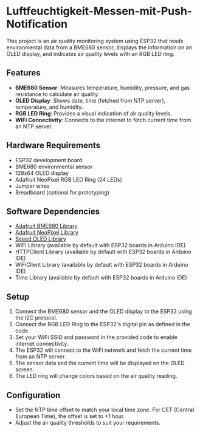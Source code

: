 # Luftfeuchtigkeit-Messen-mit-Push-Notification

This project is an air quality monitoring system using ESP32 that reads environmental data from a BME680 sensor, displays the information on an OLED display, and indicates air quality levels with an RGB LED ring.

## Features

- **BME680 Sensor**: Measures temperature, humidity, pressure, and gas resistance to calculate air quality.
- **OLED Display**: Shows date, time (fetched from NTP server), temperature, and humidity.
- **RGB LED Ring**: Provides a visual indication of air quality levels.
- **WiFi Connectivity**: Connects to the internet to fetch current time from an NTP server.

## Hardware Requirements

- ESP32 development board
- BME680 environmental sensor
- 128x64 OLED display
- Adafruit NeoPixel RGB LED Ring (24 LEDs)
- Jumper wires
- Breadboard (optional for prototyping)

## Software Dependencies

- [Adafruit BME680 Library](https://github.com/adafruit/Adafruit_BME680)
- [Adafruit NeoPixel Library](https://github.com/adafruit/Adafruit_NeoPixel)
- [Seeed OLED Library](https://github.com/Seeed-Studio/OLED_Display_128X64)
- WiFi Library (available by default with ESP32 boards in Arduino IDE)
- HTTPClient Library (available by default with ESP32 boards in Arduino IDE)
- WiFiClient Library (available by default with ESP32 boards in Arduino IDE)
- Time Library (available by default with ESP32 boards in Arduino IDE)
  
## Setup

1. Connect the BME680 sensor and the OLED display to the ESP32 using the I2C protocol.
2. Connect the RGB LED Ring to the ESP32's digital pin as defined in the code.
3. Set your WiFi SSID and password in the provided code to enable internet connectivity.
4. The ESP32 will connect to the WiFi network and fetch the current time from an NTP server.
5. The sensor data and the current time will be displayed on the OLED screen.
6. The LED ring will change colors based on the air quality reading.

## Configuration

- Set the NTP time offset to match your local time zone. For CET (Central European Time), the offset is set to +1 hour.
- Adjust the air quality thresholds to suit your requirements.

